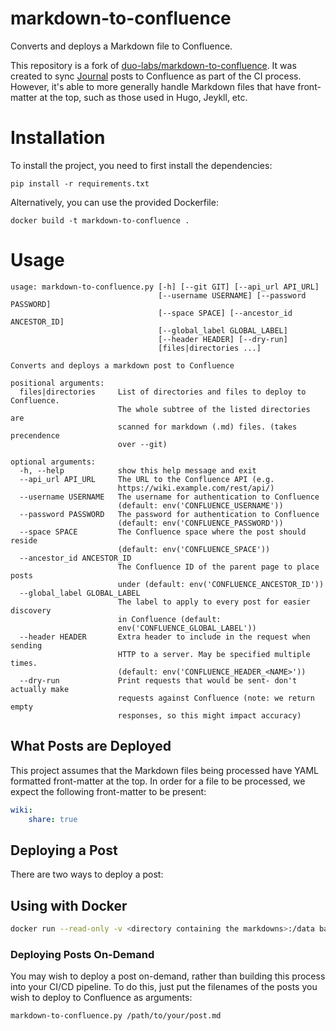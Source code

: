 # markdown-to-confluence

Converts and deploys a Markdown file to Confluence.

This repository is a fork of [duo-labs/markdown-to-confluence](https://github.com/duo-labs/markdown-to-confluence). It was created to sync [Journal](https://duo-labs.github.io/journal/) posts to Confluence as part of the CI process. However, it's able to more generally handle Markdown files that have front-matter at the top, such as those used in Hugo, Jeykll, etc.

# Installation

To install the project, you need to first install the dependencies:

```
pip install -r requirements.txt
```

Alternatively, you can use the provided Dockerfile:

```
docker build -t markdown-to-confluence .
```

# Usage

```
usage: markdown-to-confluence.py [-h] [--git GIT] [--api_url API_URL]
                                 [--username USERNAME] [--password PASSWORD]
                                 [--space SPACE] [--ancestor_id ANCESTOR_ID]
                                 [--global_label GLOBAL_LABEL]
                                 [--header HEADER] [--dry-run]
                                 [files|directories ...]

Converts and deploys a markdown post to Confluence

positional arguments:
  files|directories     List of directories and files to deploy to Confluence.
                        The whole subtree of the listed directories are
                        scanned for markdown (.md) files. (takes precendence
                        over --git)

optional arguments:
  -h, --help            show this help message and exit
  --api_url API_URL     The URL to the Confluence API (e.g.
                        https://wiki.example.com/rest/api/)
  --username USERNAME   The username for authentication to Confluence
                        (default: env('CONFLUENCE_USERNAME'))
  --password PASSWORD   The password for authentication to Confluence
                        (default: env('CONFLUENCE_PASSWORD'))
  --space SPACE         The Confluence space where the post should reside
                        (default: env('CONFLUENCE_SPACE'))
  --ancestor_id ANCESTOR_ID
                        The Confluence ID of the parent page to place posts
                        under (default: env('CONFLUENCE_ANCESTOR_ID'))
  --global_label GLOBAL_LABEL
                        The label to apply to every post for easier discovery
                        in Confluence (default:
                        env('CONFLUENCE_GLOBAL_LABEL'))
  --header HEADER       Extra header to include in the request when sending
                        HTTP to a server. May be specified multiple times.
                        (default: env('CONFLUENCE_HEADER_<NAME>'))
  --dry-run             Print requests that would be sent- don't actually make
                        requests against Confluence (note: we return empty
                        responses, so this might impact accuracy)
```

## What Posts are Deployed

This project assumes that the Markdown files being processed have YAML formatted front-matter at the top. In order for a file to be processed, we expect the following front-matter to be present:

```yaml
wiki:
    share: true
```

## Deploying a Post

There are two ways to deploy a post:

## Using with Docker

```bash
docker run --read-only -v <directory containing the markdowns>:/data barnabassudy/markdown-to-confluence:v0.1 --api_url <confluence base url> --username <confluence username> --password <confluence api token> --space <confluence space> --ancestor_id <parent page> /data
```

### Deploying Posts On-Demand

You may wish to deploy a post on-demand, rather than building this process into your CI/CD pipeline. To do this, just put the filenames of the posts you wish to deploy to Confluence as arguments:

```
markdown-to-confluence.py /path/to/your/post.md
```